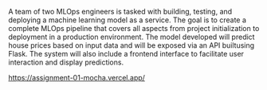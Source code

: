 A team of two MLOps engineers is tasked with building, testing, and deploying a machine learning model as a service. The goal is to create a complete MLOps pipeline that covers all aspects from project initialization to deployment in a production environment. The model
developed will predict house prices based on input data and will be exposed via an API builtusing Flask. The system will also include a frontend interface to facilitate user interaction and display predictions.

https://assignment-01-mocha.vercel.app/
